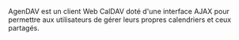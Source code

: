AgenDAV est un client Web CalDAV doté d'une interface AJAX pour permettre aux utilisateurs de gérer leurs propres calendriers et ceux partagés.
